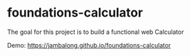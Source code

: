 # foundations-calculator

The goal for this project is to build a functional web Calculator

Demo: https://jambalong.github.io/foundations-calculator
